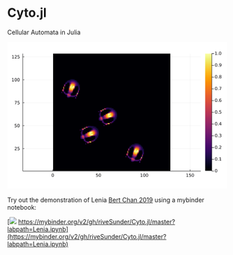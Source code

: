 
# Cyto.jl

Cellular Automata in Julia

<div align="center">
<img src="lenia_orbium.gif">
</div>

Try out the demonstration of Lenia [Bert Chan 2019](https://arxiv.org/abs/1812.05433) using a mybinder notebook:

[<img src="https://mybinder.org/badge_logo.svg">  https://mybinder.org/v2/gh/riveSunder/Cyto.jl/master?labpath=Lenia.ipynb](https://mybinder.org/v2/gh/riveSunder/Cyto.jl/master?labpath=Lenia.ipynb)
